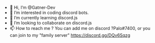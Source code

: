- 👋 Hi, I’m @Gatner-Dev
- 👀 I’m interested in coding discord bots.
- 🌱 I’m currently learning discord.js
- 💞️ I’m looking to collaborate on discord.js
- 📫 How to reach me ? You can add me on discord ?Palo#7400, or you can join to my "family server" https://discord.gg/DQv6Sqzg

<!---
Gatner-Dev/Gatner-Dev is a ✨ special ✨ repository because its `README.md` (this file) appears on your GitHub profile.
You can click the Preview link to take a look at your changes.
--->
